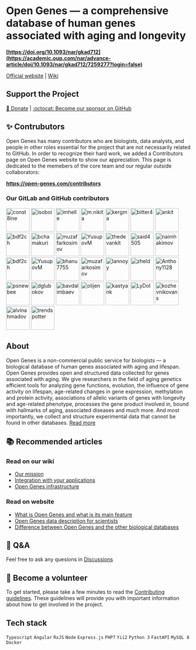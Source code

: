 # Open Genes — a comprehensive database of human genes associated with aging and longevity

**[https://doi.org/10.1093/nar/gkad712](https://academic.oup.com/nar/advance-article/doi/10.1093/nar/gkad712/7259277?login=false)**

[Official website](https://open-genes.org/) | [Wiki](https://github.com/open-genes/.github/wiki/) 

## Support the Project

[💜 Donate](https://open-genes.com/about/articles/donate-us) | [:octocat: Become our sponsor on GitHub](https://github.com/sponsors/open-genes)

## ✨ Contrubutors

Open Genes has many contributors who are biologists, data analysts, and people in other roles essential for the project that are not necessarily related to GitHub. In order to recognize their hard work, we added a Contributors page on Open Genes website to show our appreciation. This page is dedicated to the memebers of the core team and our regular outside collaborators:

**https://open-genes.com/contributors**

### Our GitLab and GitHub contributors

<a href="https://github.com/const8ine"><img src="https://avatars.githubusercontent.com/u/8498865?v=4" alt="const8ine" style="display:inline-block;width:64px;height:auto;"></a>  <a href="https://github.com/isoboi"><img src="https://avatars.githubusercontent.com/u/20356481?v=4" alt="isoboi" style="display:inline-block;width:64px;height:auto;"></a>  <a href="https://github.com/imhelle"><img src="https://avatars.githubusercontent.com/u/11500481?v=4" alt="imhelle" style="display:inline-block;width:64px;height:auto;"></a>  <a href="https://gitlab.com/m.nikita"><img src="https://secure.gravatar.com/avatar/9531d031edb4a5c71808348cc7254404602dc72a7ab67ba087da8736d557b509?s=384&d=identicon" alt="m.nikita" style="display:inline-block;width:64px;height:auto;"></a>  <a href="https://github.com/kergma"><img src="https://avatars.githubusercontent.com/u/519252?v=4" alt="kergma" style="display:inline-block;width:64px;height:auto;"></a>  <a href="https://gitlab.com/bitter4"><img src="https://secure.gravatar.com/avatar/e188ba24f096640efcc488d88b9daa83217c39794f170d101894e8a165a90bb0?s=384&d=identicon" alt="bitter4" style="display:inline-block;width:64px;height:auto;"></a>  <a href="https://gitlab.com/ankit"><img src="https://secure.gravatar.com/avatar/b6b66235a64cd01b655293b8d7f0102412f216fad052f75de6b5b13f98d5aacf?s=384&d=identicon" alt="ankit" style="display:inline-block;width:64px;height:auto;"></a>  <a href="https://gitlab.com/bdf2ch"><img src="https://secure.gravatar.com/avatar/a26b535393f246fd940dabfb7a08141c5768b1037c1444210fd56a3b119836f1?s=384&d=identicon" alt="bdf2ch" style="display:inline-block;width:64px;height:auto;"></a>  <a href="https://gitlab.com/bchamakuri"><img src="https://secure.gravatar.com/avatar/004c827a2b0905405d0f813d7658353df32e9ba621819f9eb9f1b09645c597c3?s=48&d=identicon" alt="bchamakuri" style="display:inline-block;width:64px;height:auto;"></a>  <a href="https://gitlab.com/muzaffarkosimov"><img src="https://gitlab.com/uploads/-/system/user/avatar/1884557/avatar.png?width=192" alt="muzaffarkosimov" style="display:inline-block;width:64px;height:auto;"></a>  <a href="https://gitlab.com/YusupovM"><img src="https://secure.gravatar.com/avatar/69f4412a58956243cfa339e0f3c26a347f857ebc5a40856392c5fbb401c4cf65?s=48&d=identicon" alt="YusupovM" style="display:inline-block;width:64px;height:auto;"></a>  <a href="https://github.com/thedevankit"><img src="https://avatars.githubusercontent.com/u/17850047?v=4" alt="thedevankit" style="display:inline-block;width:64px;height:auto;"></a> <a href="https://github.com/said4505"><img src="https://avatars.githubusercontent.com/u/76432281?v=4" alt="said4505" style="display:inline-block;width:64px;height:auto;"></a>  <a href="https://github.com/naimhakimov"><img src="https://avatars.githubusercontent.com/u/77476112?v=4" alt="naimhakimov" style="display:inline-block;width:64px;height:auto;"></a>  <a href="https://github.com/bdf2ch"><img src="https://avatars.githubusercontent.com/u/4018650?v=4" alt="bdf2ch" style="display:inline-block;width:64px;height:auto;"></a>  <a href="https://github.com/YusupovM"><img src="https://avatars.githubusercontent.com/u/56543051?v=4" alt="YusupovM" style="display:inline-block;width:64px;height:auto;"></a>  <a href="https://github.com/bhanu7755"><img src="https://avatars.githubusercontent.com/u/15000943?v=4" alt="bhanu7755" style="display:inline-block;width:64px;height:auto;"></a>  <a href="https://github.com/muzafarkosimov"><img src="https://avatars.githubusercontent.com/u/17215688?v=4" alt="muzafarkosimov" style="display:inline-block;width:64px;height:auto;"></a>  <a href="https://github.com/lannoyy"><img src="https://avatars.githubusercontent.com/u/51262494?v=4" alt="lannoyy" style="display:inline-block;width:64px;height:auto;"></a>  <a href="https://github.com/zheld"><img src="https://avatars.githubusercontent.com/u/20173074?v=4" alt="zheld" style="display:inline-block;width:64px;height:auto;"></a>  <a href="https://github.com/Anthony1128"><img src="https://avatars.githubusercontent.com/u/63757670?v=4" alt="Anthony1128" style="display:inline-block;width:64px;height:auto;"></a>  <a href="https://github.com/psnewbee"><img src="https://avatars.githubusercontent.com/u/107579370?v=4" alt="psnewbee" style="display:inline-block;width:64px;height:auto;"></a>  <a href="https://github.com/dglubokov"><img src="https://avatars.githubusercontent.com/u/40633356?v=4" alt="dglubokov" style="display:inline-block;width:64px;height:auto;"></a>  <a href="https://github.com/bavdalimbaev"><img src="https://avatars.githubusercontent.com/u/29223885?v=4" alt="bavdalimbaev" style="display:inline-block;width:64px;height:auto;"></a>  <a href="https://github.com/olijen"><img src="https://avatars.githubusercontent.com/u/11964622?v=4" alt="olijen" style="display:inline-block;width:64px;height:auto;"></a>  <a href="https://github.com/kastyank"><img src="https://avatars.githubusercontent.com/u/26708391?v=4" alt="kastyank" style="display:inline-block;width:64px;height:auto;"></a>  <a href="https://github.com/LyDol"> <img src="https://avatars.githubusercontent.com/u/107111819?v=4" alt="LyDol" style="display:inline-block;width:64px;height:auto;"></a>  <a href="https://github.com/kozhevnikovans"><img src="https://avatars.githubusercontent.com/u/22943310?v=4" alt="kozhevnikovans" style="display:inline-block;width:64px;height:auto;"></a>  <a href="https://github.com/alvinahmadov"><img src="https://avatars.githubusercontent.com/u/15930121?v=4" alt="alvinahmadov" style="display:inline-block;width:64px;height:auto;"></a>  <a href="https://github.com/trendspotter"><img src="https://avatars.githubusercontent.com/u/15286128?v=4" alt="trendspotter" style="display:inline-block;width:64px;height:auto;"></a>

## About

Open Genes is a non-commercial public service for biologists — a biological database of human genes associated with aging and lifespan. 
Open Genes provides open and structured data collected for genes associated with aging. We give researchers in the field of aging genetics 
efficient tools for analyzing gene functions, evolution, the influence of gene activity on lifespan, age-related changes in gene expression, 
methylation and protein activity, associations of allelic variants of genes with longevity and age-related phenotype, processes the gene product 
involved in, bound with hallmarks of aging, associated diseases and much more. And most importantly, we collect and structure experimental data 
that cannot be found in other databases. [Read more](https://open-genes.com/about/articles/what-is-open-genes)

## 📚 Recommended articles

### Read on our wiki
- [Our mission](https://github.com/open-genes/.github/wiki/About-Open-Genes)
- [Integration with your applications](https://github.com/open-genes/.github/wiki/Integration-with-your-applications)
- [Open Genes infrastructure](https://github.com/open-genes/.github/wiki/Open-Genes-infrastructure)

### Read on website
- [What is Open Genes and what is its main feature](https://open-genes.com/about/articles/what-is-open-genes)
- [Open Genes data description for scientists](https://open-genes.com/about/articles/open-genes-data-description)
- [Difference between Open Genes and the other biological databases](https://open-genes.com/about/articles/difference-between-open-genes-and-the-other-databases)

## 💬 Q&A
Feel free to ask any quesions in [Discussions](https://github.com/open-genes/.github/discussions/1)

## 🌈 Become a volunteer
To get started, please take a few minutes to read the [Contributing guidelines](https://github.com/open-genes/.github/wiki/Contributing-guide). These guidelines will provide you with important information about how to get involved in the project.

## Tech stack

`Typescript` `Angular` `RxJS` `Node` `Express.js` `PHP7` `Yii2` `Python 3` `FastAPI` `MySQL 8` `Docker`
